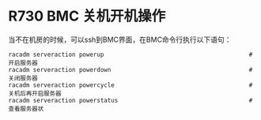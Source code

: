 R730 BMC 关机开机操作
==============================
当不在机房的时候，可以ssh到BMC界面，在BMC命令行执行以下语句：

```
racadm serveraction powerup                                 		#开启服务器
racadm serveraction powerdown                                       #关闭服务器
racadm serveraction powercycle                                      #关机后再开启服务器
racadm serveraction powerstatus                                     #查看服务器状
```